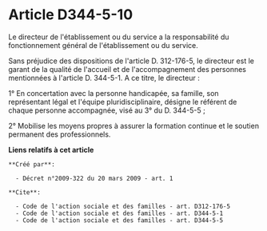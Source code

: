 # Article D344-5-10

Le directeur de l'établissement ou du service a la responsabilité du fonctionnement général de l'établissement ou du
service. 

Sans préjudice des dispositions de l'article D. 312-176-5, le directeur est le garant de la qualité de l'accueil et de
l'accompagnement des personnes mentionnées à l'article D. 344-5-1. A ce titre, le directeur : 

1° En concertation avec la personne handicapée, sa famille, son représentant légal et l'équipe pluridisciplinaire, désigne le
référent de chaque personne accompagnée, visé au 3° du D. 344-5-5 ; 

2° Mobilise les moyens propres à assurer la formation continue et le soutien permanent des professionnels.

**Liens relatifs à cet article**

	**Créé par**:

	  - Décret n°2009-322 du 20 mars 2009 - art. 1

	**Cite**:

	  - Code de l'action sociale et des familles - art. D312-176-5
	  - Code de l'action sociale et des familles - art. D344-5-1
	  - Code de l'action sociale et des familles - art. D344-5-5
